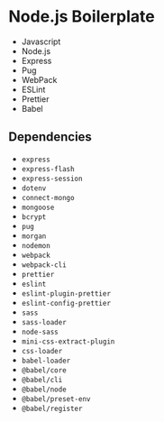 # Node.js Boilerplate

- Javascript 
- Node.js
- Express
- Pug
- WebPack
- ESLint
- Prettier
- Babel 

## Dependencies

- `express`
- `express-flash`
- `express-session`
- `dotenv`
- `connect-mongo`
- `mongoose`
- `bcrypt`
- `pug`
- `morgan`
- `nodemon`
- `webpack`
- `webpack-cli`
- `prettier`
- `eslint`
- `eslint-plugin-prettier`
- `eslint-config-prettier`
- `sass`
- `sass-loader`
- `node-sass`
- `mini-css-extract-plugin`
- `css-loader`
- `babel-loader`
- `@babel/core`
- `@babel/cli`
- `@babel/node`
- `@babel/preset-env`
- `@babel/register`
